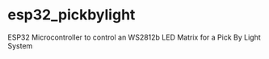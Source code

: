 # esp32_pickbylight
ESP32 Microcontroller to control an WS2812b LED Matrix for a Pick By Light System
